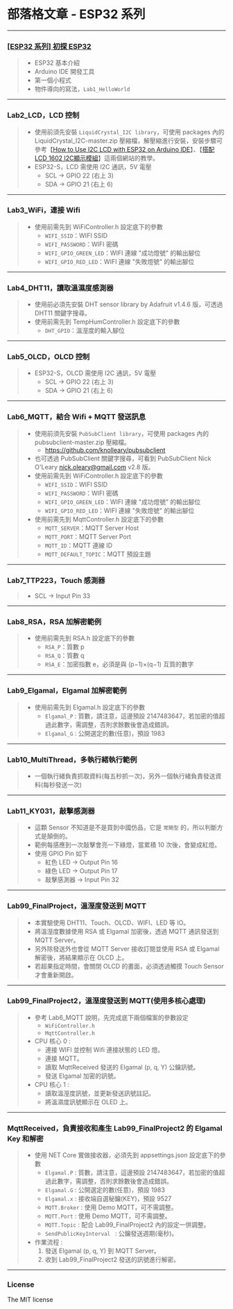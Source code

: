 # 部落格文章 - ESP32 系列


---
### [[ESP32 系列] 初探 ESP32](https://lawrencetech.blogspot.com/2024/03/esp32-esp32.html) 
> * ESP32 基本介紹
> * Arduino IDE 開發工具
> * 第一個小程式
> * 物件導向的寫法，```Lab1_HelloWorld```


---
### Lab2_LCD，LCD 控制
> * 使用前須先安裝 `LiquidCrystal_I2C library`，可使用 packages 內的 LiquidCrystal_I2C-master.zip 壓縮檔，解壓縮進行安裝，安裝步驟可參考【[How to Use I2C LCD with ESP32 on Arduino IDE](https://randomnerdtutorials.com/esp32-esp8266-i2c-lcd-arduino-ide/)】、【[搭配LCD 1602 I2C顯示模組](https://shop.mirotek.com.tw/iot/esp32-start-9/)】這兩個網站的教學。
> * ESP32-S，LCD 需使用 I2C 通訊，5V 電壓
>     + SCL → GPIO 22 (右上 3)
>     + SDA → GPIO 21 (右上 6)


---
### Lab3_WiFi，連接 Wifi
> * 使用前需先到 WiFiController.h 設定底下的參數 
>     + `WIFI_SSID`：WIFI SSID
>     + `WIFI_PASSWORD`：WIFI 密碼
>     + `WIFI_GPIO_GREEN_LED`：WIFI 連線 "成功燈號" 的輸出腳位
>     + `WIFI_GPIO_RED_LED`：WIFI 連線 "失敗燈號" 的輸出腳位 


---
### Lab4_DHT11，讀取溫濕度感測器
> * 使用前必須先安裝 DHT sensor library by Adafruit v1.4.6 版，可透過 DHT11 關鍵字搜尋。
> * 使用前需先到 TempHumController.h 設定底下的參數  
>     + `DHT_GPIO`：溫溼度的輸入腳位


---
### Lab5_OLCD，OLCD 控制
> * ESP32-S，OLCD 需使用 I2C 通訊，5V 電壓
>     + SCL → GPIO 22 (右上 3)
>     + SDA → GPIO 21 (右上 6)


---
### Lab6_MQTT，結合 Wifi + MQTT 發送訊息
> * 使用前須先安裝 `PubSubClient library`，可使用 packages 內的 pubsubclient-master.zip 壓縮檔。
>   * https://github.com/knolleary/pubsubclient
> * 也可透過 PubSubClient 關鍵字搜尋，可看到 PubSubClient Nick O'Leary <nick.oleary@gmail.com> v2.8 版。
> * 使用前需先到 WiFiController.h 設定底下的參數 
>     + `WIFI_SSID`：WIFI SSID
>     + `WIFI_PASSWORD`：WIFI 密碼
>     + `WIFI_GPIO_GREEN_LED`：WIFI 連線 "成功燈號" 的輸出腳位
>     + `WIFI_GPIO_RED_LED`：WIFI 連線 "失敗燈號" 的輸出腳位 
> * 使用前需先到 MqttController.h 設定底下的參數 
>     + `MQTT_SERVER`：MQTT Server Host
>     + `MQTT_PORT`：MQTT Server Port
>     + `MQTT_ID`：MQTT 連線 ID
>     + `MQTT_DEFAULT_TOPIC`：MQTT 預設主題


---
### Lab7_TTP223，Touch 感測器
> * SCL → Input Pin 33


---
### Lab8_RSA，RSA 加解密範例
> * 使用前需先到 RSA.h 設定底下的參數 
>     + `RSA_P`：質數 p
>     + `RSA_Q`：質數 q
>     + `RSA_E`：加密指數 e，必須是與 (p−1)×(q−1) 互質的數字


---
### Lab9_Elgamal，Elgamal 加解密範例
> * 使用前需先到 Elgamal.h 設定底下的參數 
>     + `Elgamal_P` : 質數，請注意，這邊預設 2147483647，若加密的值超過此數字，需調整，否則求餘數後會造成錯誤。
>     + `Elgamal_G` : 公開選定的數(任意)，預設 1983


---
### Lab10_MultiThread，多執行緒執行範例
> * 一個執行緒負責抓取資料(每五秒抓一次)，另外一個執行緒負責發送資料(每秒發送一次)


---
### Lab11_KY031，敲擊感測器
> * 這顆 Sensor 不知道是不是買到中國仿品，它是 `常開型` 的，所以判斷方式是顛倒的。
> * 範例每感應到一次敲擊會亮一下綠燈，當累積 10 次後，會變成紅燈。
> * 使用 GPIO Pin 如下
>     + 紅色 LED → Output Pin 16
>     + 綠色 LED → Output Pin 17
>     + 敲擊感測器 → Input Pin 32


---
### Lab99_FinalProject，溫溼度發送到 MQTT
> * 本實驗使用 DHT11、Touch、OLCD、WIFI、LED 等 IO。
> * 將溫溼度數據使用 RSA 或 Elgamal 加密後，透過 MQTT 通訊發送到 MQTT Server。
> * 另外除發送外也會從 MQTT Server 接收訂閱並使用 RSA 或 Elgamal 解密後，將結果顯示在 OLCD 上。
> * 若超果指定時間，會關閉 OLCD 的畫面，必須透過觸摸 Touch Sensor 才會重新開啟。


---
### Lab99_FinalProject2，溫溼度發送到 MQTT(使用多核心處理)
> * 參考 Lab6_MQTT 說明，先完成底下兩個檔案的參數設定
>     + `WiFiController.h` 
>     + `MqttController.h` 
> *  CPU 核心 0 : 
>     + 連接 WIFI 並控制 Wifi 連接狀態的 LED 燈。
>     + 連接 MQTT。
>     + 讀取 MqttReceived 發送的 Elgamal (p, q, Y) 公鑰訊號。
>     + 發送 Elgamal 加密的訊號。
> *  CPU 核心 1 : 
>     + 讀取溫溼度訊號，並更新發送訊號註記。
>     + 將溫濕度訊號顯示在 OLED 上。


---
### MqttReceived，負責接收和產生 Lab99_FinalProject2 的 Elgamal Key 和解密
> * 使用 NET Core 實做接收器，必須先到 appsettings.json 設定底下的參數 
>     + `Elgamal.P` : 質數，請注意，這邊預設 2147483647，若加密的值超過此數字，需調整，否則求餘數後會造成錯誤。
>     + `Elgamal.G` : 公開選定的數(任意)，預設 1983
>     + `Elgamal.x` : 接收端自選秘鑰(KEY)，預設 9527
>     + `MQTT.Broker` : 使用 Demo MQTT，可不需調整。
>     + `MQTT.Port` : 使用 Demo MQTT，可不需調整。
>     + `MQTT.Topic` : 配合 Lab99_FinalProject2 內的設定一併調整。
>     + `SendPublicKeyInterval ` : 公鑰發送週期(毫秒)。
> * 作業流程 :
>     1. 發送 Elgamal (p, q, Y) 到 MQTT Server。
>     2. 收到 Lab99_FinalProject2 發送的訊號進行解密。




---
### License
The MIT license